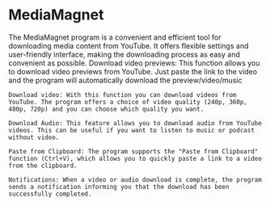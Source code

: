# MediaMagnet
The MediaMagnet program is a convenient and efficient tool for downloading media content from YouTube. It offers flexible settings and user-friendly interface, making the downloading process as easy and convenient as possible.    Download video previews: This function allows you to download video previews from YouTube. Just paste the link to the video and the program will automatically download the preview/video/music

    Download video: With this function you can download videos from YouTube. The program offers a choice of video quality (240p, 360p, 480p, 720p) and you can choose which quality you want.

    Download Audio: This feature allows you to download audio from YouTube videos. This can be useful if you want to listen to music or podcast without video.

    Paste from Clipboard: The program supports the "Paste from Clipboard" function (Ctrl+V), which allows you to quickly paste a link to a video from the clipboard.

    Notifications: When a video or audio download is complete, the program sends a notification informing you that the download has been successfully completed.
